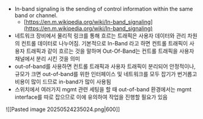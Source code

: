 - In-band signaling is the sending of control information within the same band or channel.
    - [https://en.m.wikipedia.org/wiki/In-band_signaling](https://en.m.wikipedia.org/wiki/In-band_signaling)
- 네트워크 장비에서 물리적 링크를 통해 흐르는 트래픽은 사용자 데이터와 관리 차원의 컨트롤 데이터로 나누어짐. 기본적으로 In-Band 라고 하면 컨트롤 트래픽이 사용자 트래픽과 같이 흐르는 것을 말하며 Out-Of-Band는 컨트롤 트래픽을 사용자 채널에서 분리 시킨 것을 의미
- out-of-band를 사용하면 컨트롤 트래픽과 사용자 트래픽이 분리되어 안정적이나, 규모가 크면 out-of-band를 위한 인터페이스 및 네트워크를 모두 잡기가 번거롭고 비용이 많이 드므로 in-band가 많이 사용됨
- 스위치에서 여러가지 mgmt 관련 세팅을 할 때 out-of-band 환경에서는 mgmt interface를 따로 잡으므로 이에 유의하여 작업을 진행할 필요가 있음

![[Pasted image 20250524235024.png|600]]